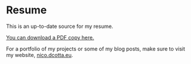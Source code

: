# Resume

This is an up-to-date source for my resume. 

[You can download a PDF copy here.](https://github.com/Cottand/resume/raw/master/out/nicoDCottaResume.pdf)


For a portfolio of my projects or some of my blog posts, make sure to visit my website, [nico.dcotta.eu](https://nico.dcotta.eu/#about).
